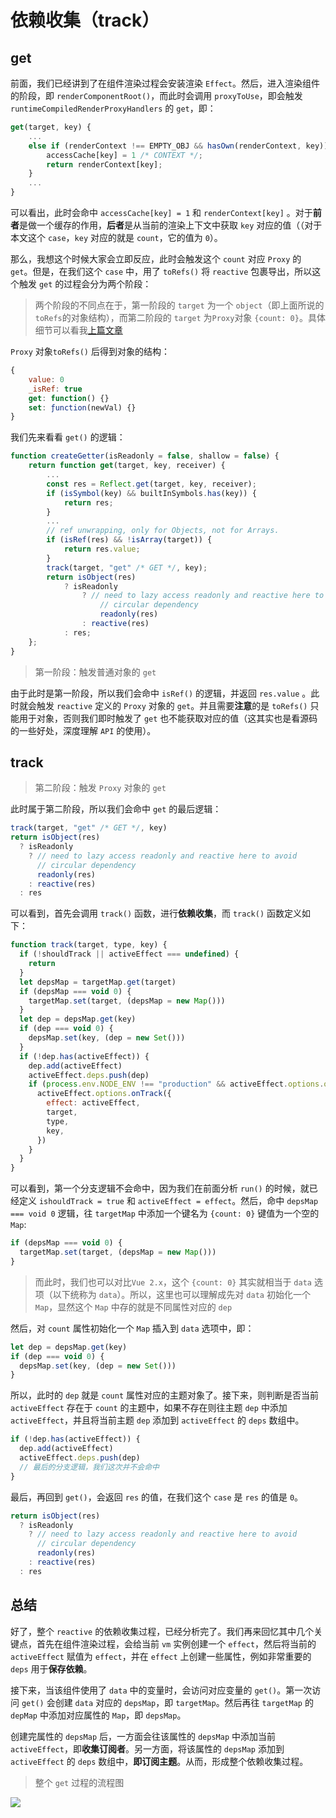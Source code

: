 # 依赖收集（track）

## get

前面，我们已经讲到了在组件渲染过程会安装渲染 `Effect`。然后，进入渲染组件的阶段，即 `renderComponentRoot()`，而此时会调用 `proxyToUse`，即会触发 `runtimeCompiledRenderProxyHandlers` 的 `get`，即：

```javascript
get(target, key) {
    ...
    else if (renderContext !== EMPTY_OBJ && hasOwn(renderContext, key)) {
        accessCache[key] = 1 /* CONTEXT */;
        return renderContext[key];
    }
    ...
}
```

可以看出，此时会命中 `accessCache[key] = 1` 和 `renderContext[key]` 。对于**前者**是做一个缓存的作用，**后者**是从当前的渲染上下文中获取 `key` 对应的值（（对于本文这个 `case`，`key` 对应的就是 `count`，它的值为 `0`）。

那么，我想这个时候大家会立即反应，此时会触发这个 `count` 对应 `Proxy` 的 `get`。但是，在我们这个 `case` 中，用了 `toRefs()` 将 `reactive` 包裹导出，所以这个触发 `get` 的过程会分为两个阶段：

> 两个阶段的不同点在于，第一阶段的 `target` 为一个 `object`（即上面所说的`toRefs`的对象结构），而第二阶段的 `target` 为`Proxy`对象 `{count: 0}`。具体细节可以看我[上篇文章](https://juejin.im/post/5e7707f0f265da57301c18b8)

`Proxy` 对象`toRefs()` 后得到对象的结构：

```javascript
{
    value: 0
    _isRef: true
    get: function() {}
    set: ƒunction(newVal) {}
}
```

我们先来看看 `get()` 的逻辑：

```javascript
function createGetter(isReadonly = false, shallow = false) {
    return function get(target, key, receiver) {
        ...
        const res = Reflect.get(target, key, receiver);
        if (isSymbol(key) && builtInSymbols.has(key)) {
            return res;
        }
        ...
        // ref unwrapping, only for Objects, not for Arrays.
        if (isRef(res) && !isArray(target)) {
            return res.value;
        }
        track(target, "get" /* GET */, key);
        return isObject(res)
            ? isReadonly
                ? // need to lazy access readonly and reactive here to avoid
                    // circular dependency
                    readonly(res)
                : reactive(res)
            : res;
    };
}
```

> 第一阶段：触发普通对象的 `get`

由于此时是第一阶段，所以我们会命中 `isRef()` 的逻辑，并返回 `res.value` 。此时就会触发 `reactive` 定义的 `Proxy` 对象的 `get`。并且需要**注意**的是 `toRefs()` 只能用于对象，否则我们即时触发了 `get` 也不能获取对应的值（这其实也是看源码的一些好处，深度理解 `API` 的使用）。

## track

> 第二阶段：触发 `Proxy` 对象的 `get`

此时属于第二阶段，所以我们会命中 `get` 的最后逻辑：

```javascript
track(target, "get" /* GET */, key)
return isObject(res)
  ? isReadonly
    ? // need to lazy access readonly and reactive here to avoid
      // circular dependency
      readonly(res)
    : reactive(res)
  : res
```

可以看到，首先会调用 `track()` 函数，进行**依赖收集**，而 `track()` 函数定义如下：

```javascript
function track(target, type, key) {
  if (!shouldTrack || activeEffect === undefined) {
    return
  }
  let depsMap = targetMap.get(target)
  if (depsMap === void 0) {
    targetMap.set(target, (depsMap = new Map()))
  }
  let dep = depsMap.get(key)
  if (dep === void 0) {
    depsMap.set(key, (dep = new Set()))
  }
  if (!dep.has(activeEffect)) {
    dep.add(activeEffect)
    activeEffect.deps.push(dep)
    if (process.env.NODE_ENV !== "production" && activeEffect.options.onTrack) {
      activeEffect.options.onTrack({
        effect: activeEffect,
        target,
        type,
        key,
      })
    }
  }
}
```

可以看到，第一个分支逻辑不会命中，因为我们在前面分析 `run()` 的时候，就已经定义 `ishouldTrack = true` 和 `activeEffect = effect`。然后，命中 `depsMap === void 0` 逻辑，往 `targetMap` 中添加一个键名为 `{count: 0}` 键值为一个空的 `Map`:

```javascript
if (depsMap === void 0) {
  targetMap.set(target, (depsMap = new Map()))
}
```

> 而此时，我们也可以对比`Vue 2.x`，这个 `{count: 0}` 其实就相当于 `data` 选项（以下统称为 `data`）。所以，这里也可以理解成先对 `data` 初始化一个 `Map`，显然这个 `Map` 中存的就是不同属性对应的 `dep`

然后，对 `count` 属性初始化一个 `Map` 插入到 `data` 选项中，即：

```javascript
let dep = depsMap.get(key)
if (dep === void 0) {
  depsMap.set(key, (dep = new Set()))
}
```

所以，此时的 `dep` 就是 `count` 属性对应的主题对象了。接下来，则判断是否当前 `activeEffect` 存在于 `count` 的主题中，如果不存在则往主题 `dep` 中添加 `activeEffect`，并且将当前主题 `dep` 添加到 `activeEffect` 的 `deps` 数组中。

```javascript
if (!dep.has(activeEffect)) {
  dep.add(activeEffect)
  activeEffect.deps.push(dep)
  // 最后的分支逻辑，我们这次并不会命中
}
```

最后，再回到 `get()`，会返回 `res` 的值，在我们这个 `case` 是 `res` 的值是 `0`。

```javascript
return isObject(res)
  ? isReadonly
    ? // need to lazy access readonly and reactive here to avoid
      // circular dependency
      readonly(res)
    : reactive(res)
  : res
```

## 总结

好了，整个 `reactive` 的依赖收集过程，已经分析完了。我们再来回忆其中几个关键点，首先在组件渲染过程，会给当前 `vm` 实例创建一个 `effect`，然后将当前的 `activeEffect` 赋值为 `effect`，并在 `effect` 上创建一些属性，例如非常重要的 `deps` 用于**保存依赖**。

接下来，当该组件使用了 `data` 中的变量时，会访问对应变量的 `get()`。第一次访问 `get()` 会创建 `data` 对应的 `depsMap`，即 `targetMap`。然后再往 `targetMap` 的 `depMap` 中添加对应属性的 `Map`，即 `depsMap`。

创建完属性的 `depsMap` 后，一方面会往该属性的 `depsMap` 中添加当前 `activeEffect`，即**收集订阅者**。另一方面，将该属性的 `depsMap` 添加到 `activeEffect` 的 `deps` 数组中，**即订阅主题**。从而，形成整个依赖收集过程。

> 整个 `get` 过程的流程图

![](https://p3-juejin.byteimg.com/tos-cn-i-k3u1fbpfcp/596ab5f7d97a42528dbc6c9a8aad2d56~tplv-k3u1fbpfcp-zoom-1.image)
